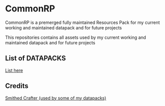 # CommonRP

CommonRP is a premerged fully maintained Resources Pack for my current working and maintained datapack and for future projects

This repositories contains all assets used by my current working and maintained datapack and for future projects

## List of DATAPACKS

<a href="./LIST.md">List here</a>

## Credits

<a href="https://github.com/Smithed-MC/Libraries">Smithed Crafter (used by some of my datapacks)</a>
